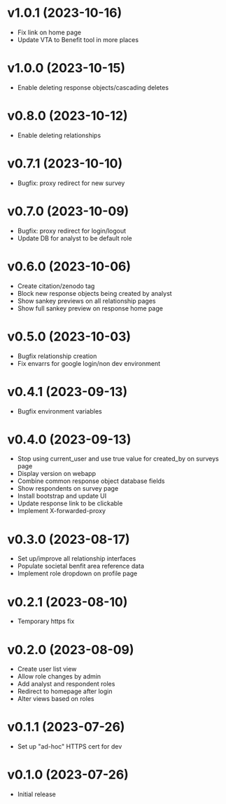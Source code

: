 # v1.0.1 (2023-10-16)
* Fix link on home page
* Update VTA to Benefit tool in more places

# v1.0.0 (2023-10-15)
* Enable deleting response objects/cascading deletes

# v0.8.0 (2023-10-12)
* Enable deleting relationships

# v0.7.1 (2023-10-10)
* Bugfix: proxy redirect for new survey

# v0.7.0 (2023-10-09)
* Bugfix: proxy redirect for login/logout
* Update DB for analyst to be default role

# v0.6.0 (2023-10-06)
* Create citation/zenodo tag
* Block new response objects being created by analyst
* Show sankey previews on all relationship pages
* Show full sankey preview on response home page

# v0.5.0 (2023-10-03)
* Bugfix relationship creation
* Fix envarrs for google login/non dev environment

# v0.4.1 (2023-09-13)
* Bugfix environment variables

# v0.4.0 (2023-09-13)
* Stop using current_user and use true value for created_by on surveys page 
* Display version on webapp
* Combine common response object database fields 
* Show respondents on survey page 
* Install bootstrap and update UI
* Update response link to be clickable 
* Implement X-forwarded-proxy 


# v0.3.0 (2023-08-17)

* Set up/improve all relationship interfaces
* Populate societal benfit area reference data
* Implement role dropdown on profile page

# v0.2.1 (2023-08-10)

* Temporary https fix

# v0.2.0 (2023-08-09)

* Create user list view
* Allow role changes by admin
* Add analyst and respondent roles 
* Redirect to homepage after login
* Alter views based on roles

# v0.1.1 (2023-07-26)

* Set up "ad-hoc" HTTPS cert for dev


# v0.1.0 (2023-07-26)

* Initial release
